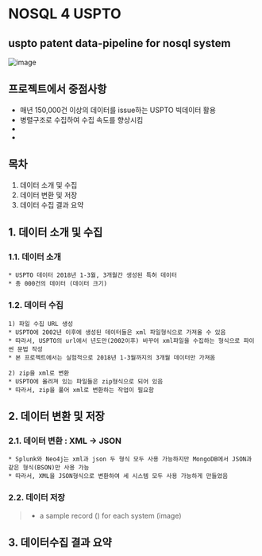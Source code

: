 # NOSQL 4 USPTO
uspto patent data-pipeline for nosql system
--------------------------------------------
>
>
![image](https://www.commerce.gov/sites/commerce.gov/files/styles/scale_700w/public/media/images/branding/uspto_seal_full_color.jpg?itok=0CpME9vD)
>
>
## 프로젝트에서 중점사항
>
* 매년 150,000건 이상의 데이터를 issue하는 USPTO 빅데이터 활용
* 병렬구조로 수집하여 수집 속도를 향상시킴
* 
*
>
>
## 목차
>
1. 데이터 소개 및 수집 
2. 데이터 변환 및 저장 
3. 데이터 수집 결과 요약
>
>
## 1. 데이터 소개 및 수집
>
### 1.1. 데이터 소개
>
```
* USPTO 데이터 2018년 1-3월, 3개월간 생성된 특허 데이터
* 총 000건의 데이터 (데이터 크기)
```
>
>
### 1.2. 데이터 수집
>
```
1) 파일 수집 URL 생성
* USPTO에 2002년 이후에 생성된 데이터들은 xml 파일형식으로 가져올 수 있음
* 따라서, USPTO의 url에서 년도만(2002이후) 바꾸어 xml파일을 수집하는 형식으로 파이썬 문법 작성
* 본 프로젝트에서는 실험적으로 2018년 1-3월까지의 3개월 데이터만 가져옴
 
2) zip을 xml로 변환
* USPTO에 올려져 있는 파일들은 zip형식으로 되어 있음
* 따라서, zip을 풀어 xml로 변환하는 작업이 필요함

```
>
>
## 2. 데이터 변환 및 저장
>
### 2.1. 데이터 변환 : XML -> JSON
>
```
* Splunk와 Neo4j는 xml과 json 두 형식 모두 사용 가능하지만 MongoDB에서 JSON과 같은 형식(BSON)만 사용 가능
* 따라서, XML을 JSON형식으로 변환하여 세 시스템 모두 사용 가능하게 만들었음
```
>
>
### 2.2. 데이터 저장 
>
> * a sample record () for each system (image)
>
## 3. 데이터수집 결과 요약
>
> 

